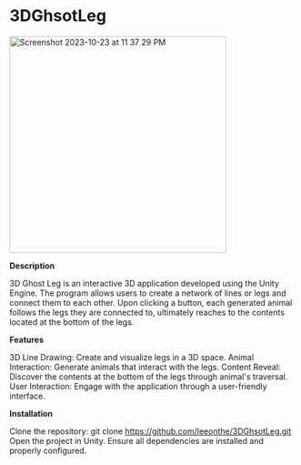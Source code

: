 # 3DGhsotLeg
<img width="381" alt="Screenshot 2023-10-23 at 11 37 29 PM" src="https://github.com/leeonthe/3DGhsotLeg/assets/86170304/2b69a64d-1086-484d-a540-08fde51bd6df">

**Description**

3D Ghost Leg is an interactive 3D application developed using the Unity Engine. 
The program allows users to create a network of lines or legs and connect them to each other.
Upon clicking a button, each generated animal follows the legs they are connected to, ultimately reaches to the contents located at the bottom of the legs.

**Features**

3D Line Drawing: Create and visualize legs in a 3D space.
Animal Interaction: Generate animals that interact with the legs.
Content Reveal: Discover the contents at the bottom of the legs through animal's traversal. 
User Interaction: Engage with the application through a user-friendly interface.

**Installation**

Clone the repository: git clone https://github.com/leeonthe/3DGhsotLeg.git
Open the project in Unity.
Ensure all dependencies are installed and properly configured.


